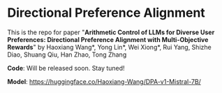 # Directional Preference Alignment

This is the repo for paper "**Arithmetic Control of LLMs for Diverse User Preferences: Directional Preference Alignment with Multi-Objective Rewards**" by Haoxiang Wang*, Yong Lin*, Wei Xiong*, Rui Yang, Shizhe Diao, Shuang Qiu, Han Zhao, Tong Zhang

**Code**: Will be released soon. Stay tuned! 

**Model**: https://huggingface.co/Haoxiang-Wang/DPA-v1-Mistral-7B/

